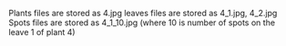 Plants files are stored as 4.jpg
leaves files are stored as 4_1.jpg, 4_2.jpg
Spots files are stored as 4_1_10.jpg (where 10 is number of spots on the leave 1 of plant 4)
